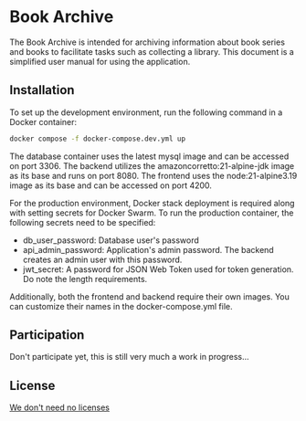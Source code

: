 # Book Archive

The Book Archive is intended for archiving information about book series and books to facilitate tasks such as collecting a library. This document is a simplified user manual for using the application.

## Installation

To set up the development environment, run the following command in a Docker container:

```bash
docker compose -f docker-compose.dev.yml up
```
The database container uses the latest mysql image and can be accessed on port 3306.
The backend utilizes the amazoncorretto:21-alpine-jdk image as its base and runs on port 8080.
The frontend uses the node:21-alpine3.19 image as its base and can be accessed on port 4200.

For the production environment, Docker stack deployment is required along with setting secrets for Docker Swarm. To run the production container, the following secrets need to be specified:
- db_user_password: Database user's password
- api_admin_password: Application's admin password. The backend creates an admin user with this password.
- jwt_secret: A password for JSON Web Token used for token generation. Do note the length requirements.

Additionally, both the frontend and backend require their own images. You can customize their names in the docker-compose.yml file.

## Participation

Don't participate yet, this is still very much a work in progress...

## License

[We don't need no licenses](https://www.youtube.com/watch?v=tdSJjY3lWvE)
